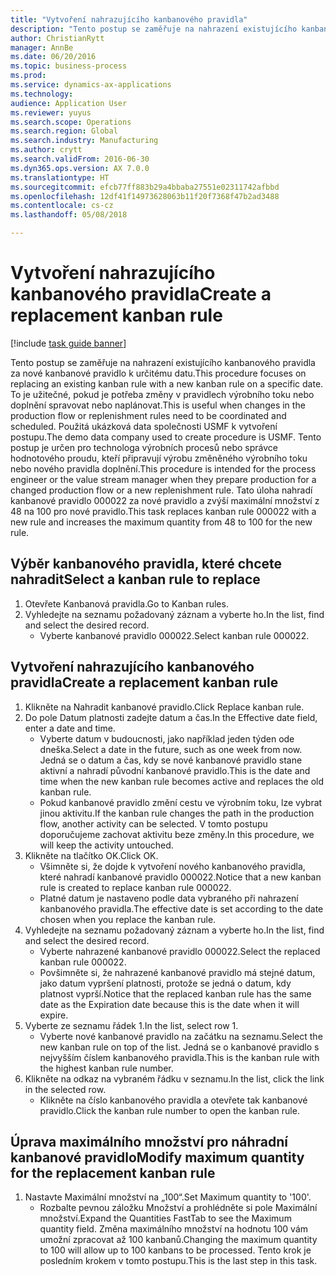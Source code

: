 ```yaml
--- 
title: "Vytvoření nahrazujícího kanbanového pravidla"
description: "Tento postup se zaměřuje na nahrazení existujícího kanbanového pravidla za nové kanbanové pravidlo k určitému datu."
author: ChristianRytt
manager: AnnBe
ms.date: 06/20/2016
ms.topic: business-process
ms.prod: 
ms.service: dynamics-ax-applications
ms.technology: 
audience: Application User
ms.reviewer: yuyus
ms.search.scope: Operations
ms.search.region: Global
ms.search.industry: Manufacturing
ms.author: crytt
ms.search.validFrom: 2016-06-30
ms.dyn365.ops.version: AX 7.0.0
ms.translationtype: HT
ms.sourcegitcommit: efcb77ff883b29a4bbaba27551e02311742afbbd
ms.openlocfilehash: 12df41f14973628063b11f20f7368f47b2ad3488
ms.contentlocale: cs-cz
ms.lasthandoff: 05/08/2018

---
```

# <a name="create-a-replacement-kanban-rule"></a><span data-ttu-id="a7ec2-103">Vytvoření nahrazujícího kanbanového pravidla</span><span class="sxs-lookup"><span data-stu-id="a7ec2-103">Create a replacement kanban rule</span></span>

[!include [task guide banner](../../includes/task-guide-banner.md)]

<span data-ttu-id="a7ec2-104">Tento postup se zaměřuje na nahrazení existujícího kanbanového pravidla za nové kanbanové pravidlo k určitému datu.</span><span class="sxs-lookup"><span data-stu-id="a7ec2-104">This procedure focuses on replacing an existing kanban rule with a new kanban rule on a specific date.</span></span> <span data-ttu-id="a7ec2-105">To je užitečné, pokud je potřeba změny v pravidlech výrobního toku nebo doplnění spravovat nebo naplánovat.</span><span class="sxs-lookup"><span data-stu-id="a7ec2-105">This is useful when changes in the production flow or replenishment rules need to be coordinated and scheduled.</span></span> <span data-ttu-id="a7ec2-106">Použitá ukázková data společnosti USMF k vytvoření postupu.</span><span class="sxs-lookup"><span data-stu-id="a7ec2-106">The demo data company used to create procedure is USMF.</span></span> <span data-ttu-id="a7ec2-107">Tento postup je určen pro technologa výrobních procesů nebo správce hodnotového proudu, kteří připravují výrobu změněného výrobního toku nebo nového pravidla doplnění.</span><span class="sxs-lookup"><span data-stu-id="a7ec2-107">This procedure is intended for the process engineer or the value stream manager when they prepare production for a changed production flow or a new replenishment rule.</span></span> <span data-ttu-id="a7ec2-108">Tato úloha nahradí kanbanové pravidlo 000022 za nové pravidlo a zvýší maximální množství z 48 na 100 pro nové pravidlo.</span><span class="sxs-lookup"><span data-stu-id="a7ec2-108">This task replaces kanban rule 000022 with a new rule and increases the maximum quantity from 48 to 100 for the new rule.</span></span>


## <a name="select-a-kanban-rule-to-replace"></a><span data-ttu-id="a7ec2-109">Výběr kanbanového pravidla, které chcete nahradit</span><span class="sxs-lookup"><span data-stu-id="a7ec2-109">Select a kanban rule to replace</span></span>
1. <span data-ttu-id="a7ec2-110">Otevřete Kanbanová pravidla.</span><span class="sxs-lookup"><span data-stu-id="a7ec2-110">Go to Kanban rules.</span></span>
2. <span data-ttu-id="a7ec2-111">Vyhledejte na seznamu požadovaný záznam a vyberte ho.</span><span class="sxs-lookup"><span data-stu-id="a7ec2-111">In the list, find and select the desired record.</span></span>
    * <span data-ttu-id="a7ec2-112">Vyberte kanbanové pravidlo 000022.</span><span class="sxs-lookup"><span data-stu-id="a7ec2-112">Select kanban rule 000022.</span></span>  

## <a name="create-a-replacement-kanban-rule"></a><span data-ttu-id="a7ec2-113">Vytvoření nahrazujícího kanbanového pravidla</span><span class="sxs-lookup"><span data-stu-id="a7ec2-113">Create a replacement kanban rule</span></span>
1. <span data-ttu-id="a7ec2-114">Klikněte na Nahradit kanbanové pravidlo.</span><span class="sxs-lookup"><span data-stu-id="a7ec2-114">Click Replace kanban rule.</span></span>
2. <span data-ttu-id="a7ec2-115">Do pole Datum platnosti zadejte datum a čas.</span><span class="sxs-lookup"><span data-stu-id="a7ec2-115">In the Effective date field, enter a date and time.</span></span>
    * <span data-ttu-id="a7ec2-116">Vyberte datum v budoucnosti, jako například jeden týden ode dneška.</span><span class="sxs-lookup"><span data-stu-id="a7ec2-116">Select a date in the future, such as one week from now.</span></span> <span data-ttu-id="a7ec2-117">Jedná se o datum a čas, kdy se nové kanbanové pravidlo stane aktivní a nahradí původní kanbanové pravidlo.</span><span class="sxs-lookup"><span data-stu-id="a7ec2-117">This is the date and time when the new kanban rule becomes active and replaces the old kanban rule.</span></span>  
    * <span data-ttu-id="a7ec2-118">Pokud kanbanové pravidlo změní cestu ve výrobním toku, lze vybrat jinou aktivitu.</span><span class="sxs-lookup"><span data-stu-id="a7ec2-118">If the kanban rule changes the path in the production flow,  another activity can be selected.</span></span>  <span data-ttu-id="a7ec2-119">V tomto postupu doporučujeme zachovat aktivitu beze změny.</span><span class="sxs-lookup"><span data-stu-id="a7ec2-119">In this procedure, we will keep the activity untouched.</span></span>  
3. <span data-ttu-id="a7ec2-120">Klikněte na tlačítko OK.</span><span class="sxs-lookup"><span data-stu-id="a7ec2-120">Click OK.</span></span>
    * <span data-ttu-id="a7ec2-121">Všimněte si, že dojde k vytvoření nového kanbanového pravidla, které nahradí kanbanové pravidlo 000022.</span><span class="sxs-lookup"><span data-stu-id="a7ec2-121">Notice that a new kanban rule is created to replace kanban rule 000022.</span></span>  
    * <span data-ttu-id="a7ec2-122">Platné datum je nastaveno podle data vybraného při nahrazení kanbanového pravidla.</span><span class="sxs-lookup"><span data-stu-id="a7ec2-122">The effective date is set according to the date chosen when you replace the kanban rule.</span></span>  
4. <span data-ttu-id="a7ec2-123">Vyhledejte na seznamu požadovaný záznam a vyberte ho.</span><span class="sxs-lookup"><span data-stu-id="a7ec2-123">In the list, find and select the desired record.</span></span>
    * <span data-ttu-id="a7ec2-124">Vyberte nahrazené kanbanové pravidlo 000022.</span><span class="sxs-lookup"><span data-stu-id="a7ec2-124">Select the replaced kanban rule 000022.</span></span>  
    * <span data-ttu-id="a7ec2-125">Povšimněte si, že nahrazené kanbanové pravidlo má stejné datum, jako datum vypršení platnosti, protože se jedná o datum, kdy platnost vyprší.</span><span class="sxs-lookup"><span data-stu-id="a7ec2-125">Notice that the replaced kanban rule has the same date as the Expiration date because this is the date when it will expire.</span></span>  
5. <span data-ttu-id="a7ec2-126">Vyberte ze seznamu řádek 1.</span><span class="sxs-lookup"><span data-stu-id="a7ec2-126">In the list, select row 1.</span></span>
    * <span data-ttu-id="a7ec2-127">Vyberte nové kanbanové pravidlo na začátku na seznamu.</span><span class="sxs-lookup"><span data-stu-id="a7ec2-127">Select the new kanban rule on top of the list.</span></span> <span data-ttu-id="a7ec2-128">Jedná se o kanbanové pravidlo s nejvyšším číslem kanbanového pravidla.</span><span class="sxs-lookup"><span data-stu-id="a7ec2-128">This is the kanban rule with the highest kanban rule number.</span></span>  
6. <span data-ttu-id="a7ec2-129">Klikněte na odkaz na vybraném řádku v seznamu.</span><span class="sxs-lookup"><span data-stu-id="a7ec2-129">In the list, click the link in the selected row.</span></span>
    * <span data-ttu-id="a7ec2-130">Klikněte na číslo kanbanového pravidla a otevřete tak kanbanové pravidlo.</span><span class="sxs-lookup"><span data-stu-id="a7ec2-130">Click the kanban rule number to open the kanban rule.</span></span>  

## <a name="modify-maximum-quantity-for-the-replacement-kanban-rule"></a><span data-ttu-id="a7ec2-131">Úprava maximálního množství pro náhradní kanbanové pravidlo</span><span class="sxs-lookup"><span data-stu-id="a7ec2-131">Modify maximum quantity for the replacement kanban rule</span></span>
1. <span data-ttu-id="a7ec2-132">Nastavte Maximální množství na „100“.</span><span class="sxs-lookup"><span data-stu-id="a7ec2-132">Set Maximum quantity to '100'.</span></span>
    * <span data-ttu-id="a7ec2-133">Rozbalte pevnou záložku Množství a prohlédněte si pole Maximální množství.</span><span class="sxs-lookup"><span data-stu-id="a7ec2-133">Expand the Quantities FastTab to see the Maximum quantity field.</span></span> <span data-ttu-id="a7ec2-134">Změna maximálního množství na hodnotu 100 vám umožní zpracovat až 100 kanbanů.</span><span class="sxs-lookup"><span data-stu-id="a7ec2-134">Changing the maximum quantity to 100 will allow up to 100 kanbans to be processed.</span></span>    <span data-ttu-id="a7ec2-135">Tento krok je posledním krokem v tomto postupu.</span><span class="sxs-lookup"><span data-stu-id="a7ec2-135">This is the last step in this task.</span></span>  



